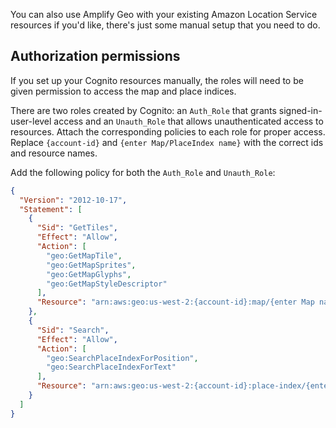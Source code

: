 You can also use Amplify Geo with your existing Amazon Location Service resources if you'd like, there's just some manual setup that you need to do.

## Authorization permissions

If you set up your Cognito resources manually, the roles will need to be given permission to access the map and place indices.

There are two roles created by Cognito: an `Auth_Role` that grants signed-in-user-level access and an `Unauth_Role` that allows unauthenticated access to resources. Attach the corresponding policies to each role for proper access. Replace ```{account-id}``` and ```{enter Map/PlaceIndex name}``` with the correct ids and resource names.

Add the following policy for both the `Auth_Role` and `Unauth_Role`:

```json
{
  "Version": "2012-10-17",
  "Statement": [
    {
      "Sid": "GetTiles",
      "Effect": "Allow",
      "Action": [
        "geo:GetMapTile",
        "geo:GetMapSprites",
        "geo:GetMapGlyphs",
        "geo:GetMapStyleDescriptor"
      ],
      "Resource": "arn:aws:geo:us-west-2:{account-id}:map/{enter Map name}"
    },
    {
      "Sid": "Search",
      "Effect": "Allow",
      "Action": [
        "geo:SearchPlaceIndexForPosition",
        "geo:SearchPlaceIndexForText"
      ],
      "Resource": "arn:aws:geo:us-west-2:{account-id}:place-index/{enter PlaceIndex name}"
    }
  ]
}
```

<inline-fragment platform="js" src="~/lib/geo/fragments/js/existing-resources.md"></inline-fragment>
